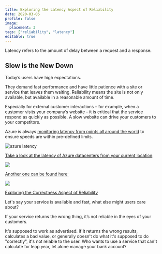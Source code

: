 ```yaml
---
title: Exploring the Latency Aspect of Reliability
date: 2020-03-05
profile: false
image:
  placement: 3
tags: ["reliability", "latency"]
editable: true
---
```


Latency refers to the amount of delay between a request and a response.

## Slow is the New Down

Today’s users have high expectations.

They demand fast performance and have little patience with a site or service that leaves them waiting. Reliability means the site is not only available, but available in a reasonable amount of time.

Especially for external customer interactions – for example, when a customer visits your company’s website – it is critical that the service respond as quickly as possible. A slow website can drive your customers to your competitors.

Azure is always [monitoring latency from points all around the world](https://www.jhand.dev/36) to ensure speeds are within pre-defined limits.

![azure latency](https://docs.microsoft.com/en-us/azure/networking/media/azure-network-latency/azure-network-latency.png)

[Take a look at the latency of Azure datacenters from your current location](http://azurespeedtest.azurewebsites.net/)

[![](latency-speed.gif)](http://azurespeedtest.azurewebsites.net/)

[Another one can be found here:](https://azurespeed.com/)

[![](latency-test.gif)](https://azurespeed.com/)

[Exploring the Correctness Aspect of Reliability](/post/exploring-the-correctness-aspect-of-reliability/)

Let's say your service is available and fast, what else might users care about?

If your service returns the wrong thing, it’s not reliable in the eyes of your customers. 

It's supposed to work as advertised. If it returns the wrong results, calculates a bad value, or generally doesn't do what it's supposed to do "correctly", it's not relable to the user. Who wants to use a service that can't calculate for leap year, let alone manage your bank account?